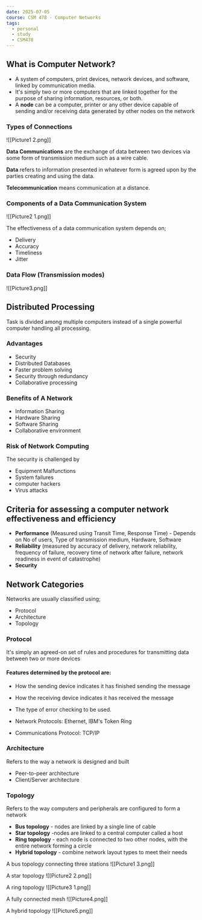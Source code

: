 ```yaml
---
date: 2025-07-05
course: CSM 478 - Computer Networks
tags:
  - personal
  - study
  - CSM478
---
```


## **What is Computer Network?**

- A system of computers, print devices, network devices, and software, linked by communication media.
- It's simply two or more computers that are linked together for the purpose of sharing information, resources, or both.
- A **node** can be a computer, printer or any other device capable of sending and/or receiving data generated by other nodes on the network

### **Types of Connections**

![[Picture1 2.png]]


**Data Communications** are the exchange of data between two devices via some form of transmission medium such as a wire cable. 

**Data** refers to information presented in whatever form is agreed upon by the parties creating and using the data.

**Telecommunication** means communication at a distance.

### **Components of a Data Communication System**

![[Picture2 1.png]]

The effectiveness of a data communication system depends on;
- Delivery
- Accuracy
- Timeliness
- Jitter

### **Data Flow (Transmission modes)**

![[Picture3.png]]



## **Distributed Processing**

Task is divided among multiple computers instead of a single powerful computer handling all processing.

### **Advantages**

- Security
- Distributed Databases
- Faster problem solving
- Security through redundancy
- Collaborative processing


### **Benefits of  A Network**

- Information Sharing
- Hardware Sharing
- Software Sharing
- Collaborative environment

### **Risk of Network Computing**

The security is challenged by
- Equipment Malfunctions
- System failures
- computer hackers
- Virus attacks

## **Criteria for assessing a computer network effectiveness and efficiency**

- **Performance** (Measured using Transit Time, Response Time) - Depends on No of users, Type of transmission medium, Hardware, Software
- **Reliability** (measured by accuracy of delivery, network reliability, frequency of failure, recovery time of network after failure, network readiness in event of catastrophe)
- **Security** 


## **Network Categories**

Networks are usually classified using;
- Protocol
- Architecture
- Topology

### **Protocol**

It's simply an agreed-on set of rules and procedures for transmitting data between two or more devices

#### Features determined by the protocol are:
- How the sending device indicates it has finished sending the message
- How the receiving device indicates it has received the message
- The type of error checking to be used.

- Network Protocols: Ethernet, IBM's Token Ring
- Communications Protocol: TCP/IP


### **Architecture**

Refers to the way a network is designed and built
- Peer-to-peer architecture
- Client/Server architecture


### **Topology**

Refers to the way computers and peripherals are configured to form a network
- **Bus topology** - nodes are linked by a single line of cable
- **Star topology** -nodes are linked to a central computer called a host
- **Ring topology** - each node is connected to two other nodes, with the entire network forming a circle
- **Hybrid topology** - combine network layout types to meet their needs

A bus topology connecting three stations
![[Picture1 3.png]]

A star topology
![[Picture2 2.png]]

A ring topology
![[Picture3 1.png]]

A fully connected mesh
![[Picture4.png]]

A hybrid topology
![[Picture5.png]]